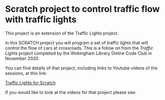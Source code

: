 # Scratch project to control traffic flow with traffic lights

This project is an extension of the Traffic Lights project.

In this SCRATCH project you will program a set of traffic lights that will control the flow of cars at crossroads. This is a follow on from the *Traffic Lights* project completed by the Wokingham Library Online Code Club in November 2020. 

You can find details of that project, including links to Youtube videos of the sessions, at this link:

[Traffic Lights for Scratch](../../../OnlineCodeclub/traffic_lights.md)


If you would like to look at the videos for that project please see:


